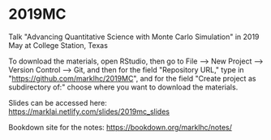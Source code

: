 # 2019MC
Talk "Advancing Quantitative Science with Monte Carlo Simulation" in 2019 May at College Station, Texas

To download the materials, open RStudio, then go to File --> New Project --> Version Control --> Git, and then for the field "Repository URL," type in "https://github.com/marklhc/2019MC", and for the field "Create project as subdirectory of:" choose where you want to download the materials.  

Slides can be accessed here: https://marklai.netlify.com/slides/2019mc_slides

Bookdown site for the notes: https://bookdown.org/marklhc/notes/
